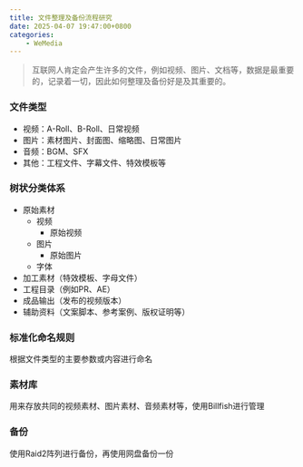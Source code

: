 ```yaml
---
title: 文件整理及备份流程研究
date: 2025-04-07 19:47:00+0800
categories:
    - WeMedia
---
```


> 互联网人肯定会产生许多的文件，例如视频、图片、文档等，数据是最重要的，记录着一切，因此如何整理及备份好是及其重要的。

### 文件类型
- 视频：A-Roll、B-Roll、日常视频
- 图片：素材图片、封面图、缩略图、日常图片
- 音频：BGM、SFX
- 其他：工程文件、字幕文件、特效模板等

### 树状分类体系
- 原始素材
  - 视频
    - 原始视频
  - 图片
    - 原始图片
  - 字体
- 加工素材（特效模板、字母文件）
- 工程目录（例如PR、AE）
- 成品输出（发布的视频版本）
- 辅助资料（文案脚本、参考案例、版权证明等）

### 标准化命名规则
根据文件类型的主要参数或内容进行命名

### 素材库
用来存放共同的视频素材、图片素材、音频素材等，使用Billfish进行管理

### 备份
使用Raid2阵列进行备份，再使用网盘备份一份

